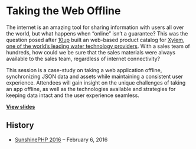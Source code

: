 # Taking the Web Offline

The internet is an amazing tool for sharing information with users all over the world, but what happens when “online” isn’t a guarantee? This was the question posed after [10up](http://10up.com) built an web-based product catalog for [Xylem, one of the world’s leading water technology providers](http://www.xyleminc.com). With a sales team of hundreds, how could we be sure that the sales materials were always available to the sales team, regardless of internet connectivity?

This session is a case-study on taking a web application offline, synchronizing JSON data and assets while maintaining a consistent user experience. Attendees will gain insight on the unique challenges of taking an app offline, as well as the technologies available and strategies for keeping data intact and the user experience seamless.

**[View slides](http://stevegrunwell.github.io/taking-the-web-offline)**

## History

* [SunshinePHP 2016](http://2016.sunshinephp.com/) – February 6, 2016
